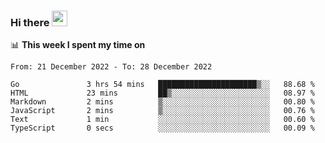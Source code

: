 ### Hi there <a href="https://www.gautamkrishnar.com/"><img src="https://media.giphy.com/media/hvRJCLFzcasrR4ia7z/giphy.gif" width="25px"></a>

📊 **This week I spent my time on**

<!--START_SECTION:waka-->

```text
From: 21 December 2022 - To: 28 December 2022

Go               3 hrs 54 mins   ██████████████████████▒░░   88.68 %
HTML             23 mins         ██▒░░░░░░░░░░░░░░░░░░░░░░   08.97 %
Markdown         2 mins          ▒░░░░░░░░░░░░░░░░░░░░░░░░   00.80 %
JavaScript       2 mins          ▒░░░░░░░░░░░░░░░░░░░░░░░░   00.76 %
Text             1 min           ░░░░░░░░░░░░░░░░░░░░░░░░░   00.60 %
TypeScript       0 secs          ░░░░░░░░░░░░░░░░░░░░░░░░░   00.09 %
```

<!--END_SECTION:waka-->
